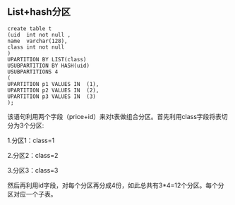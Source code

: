 

## List+hash分区
```
create table t
(uid  int not null ,
name  varchar(128),
class int not null
)
UPARTITION BY LIST(class)
USUBPARTITION BY HASH(uid)
USUBPARTITIONS 4
(
UPARTITION p1 VALUES IN  (1),
UPARTITION p2 VALUES IN  (2),
UPARTITION p3 VALUES IN  (3)
);
```

该语句利用两个字段（price+id）来对t表做组合分区。首先利用class字段将表切分为3个分区:

1.分区1：class=1

2.分区2：class=2

3.分区3：class=3

然后再利用id字段，对每个分区再分成4份，如此总共有3\*4=12个分区。每个分区对应一个子表。
